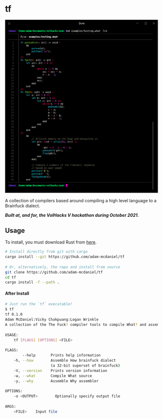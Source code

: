 # tf

![Example](./assets/testing.png)

A collection of compilers based around compiling a high level language to a Brainfuck dialect.

***Built at, and for, the VolHacks V hackathon during October 2021.***

## Usage

To install, you must download Rust from [here](https://www.rust-lang.org/).

```bash
# Install directly from git with cargo
cargo install --git https://github.com/adam-mcdaniel/tf

# Or, alternatively, the repo and install from source
git clone https://github.com/adam-mcdaniel/tf
cd tf
cargo install -f --path .
```

#### After Install

```bash
# Just run the `tf` executable!
$ tf
tf 0.1.0
Adam McDaniel:Vicky Chakpuang:Logan Wrinkle
A collection of the The Fuck? compiler tools to compile What? and assemble Why? and How?

USAGE:
    tf [FLAGS] [OPTIONS] <FILE>

FLAGS:
        --help       Prints help information
    -h, --how        Assemble How brainfuck dialect
                     (a 32-bit superset of brainfuck)
    -V, --version    Prints version information
    -w, --what       Compile What source
    -y, --why        Assemble Why assembler

OPTIONS:
    -o <OUTPUT>        Optionally specify output file

ARGS:
    <FILE>    Input file
```
